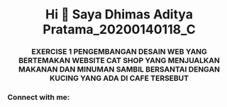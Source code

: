 <h1 align="center">Hi 👋 Saya Dhimas Aditya Pratama_20200140118_C</h1>
<h3 align="center">EXERCISE 1 PENGEMBANGAN DESAIN WEB YANG BERTEMAKAN WEBSITE CAT SHOP YANG MENJUALKAN MAKANAN DAN MINUMAN SAMBIL BERSANTAI DENGAN KUCING YANG ADA DI CAFE TERSEBUT</h3>

<h3 align="left">Connect with me:</h3>
<p align="left">
</p>

